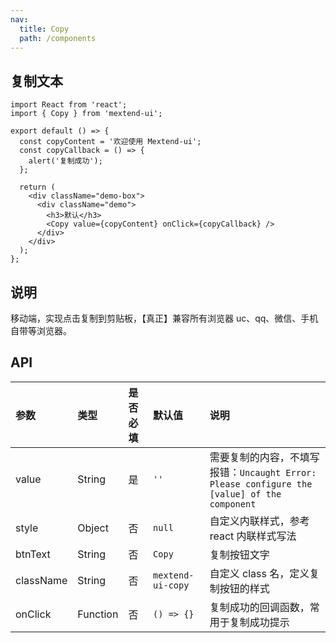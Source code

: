 ```yaml
---
nav:
  title: Copy
  path: /components
---
```


## 复制文本

```tsx
import React from 'react';
import { Copy } from 'mextend-ui';

export default () => {
  const copyContent = '欢迎使用 Mextend-ui';
  const copyCallback = () => {
    alert('复制成功');
  };

  return (
    <div className="demo-box">
      <div className="demo">
        <h3>默认</h3>
        <Copy value={copyContent} onClick={copyCallback} />
      </div>
    </div>
  );
};
```

## 说明

移动端，实现点击复制到剪贴板，【真正】兼容所有浏览器 uc、qq、微信、手机自带等浏览器。

## API

| 参数 | 类型 | 是否必填 | 默认值 | 说明 |
| :-- | :-- | :-- | :-- | :-- |
| value | String | 是 | `''` | 需要复制的内容，不填写报错：`Uncaught Error: Please configure the [value] of the component` |
| style | Object | 否 | `null` | 自定义内联样式，参考 react 内联样式写法 |
| btnText | String | 否 | `Copy` | 复制按钮文字 |
| className | String | 否 | `mextend-ui-copy` | 自定义 class 名，定义复制按钮的样式 |
| onClick | Function | 否 | `() => {}` | 复制成功的回调函数，常用于复制成功提示 |
